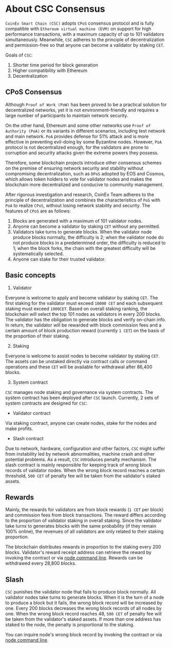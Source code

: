 # About CSC Consensus

`CoinEx Smart Chain (CSC)` adopts `CPoS` consensus protocol and is fully compatible with `Ethereum virtual machine (EVM)` on support for high performance transactions, with a maximum capacity of up to 101 validators simultaneously. Meanwhile, `CSC` adheres to the principle of decentralization and permission-free so that anyone can become a validator by staking `CET`.

Goals of `CSC`:
1. Shorter time period for block generation 
2. Higher compatibility with Ethereum
3. Decentralization

## CPoS Consensus

Although `Proof of Work (PoW)` has been proved to be a practical solution for decentralized networks, yet it is not environment-friendly and requires a large number of participants to maintain network security.

On the other hand, Ethereum and some other networks use `Proof of Authority (PoA)` or its variants in different scenarios, including test network and main network. `PoA` provides defense for 51% attack and is more effective in preventing evil-doing by some Byzantine nodes. However, `PoA` protocol is not decentralized enough, for the validators are prone to corruption and security attacks given the extreme powers they possess. 

Therefore, some blockchain projects introduce other consensus schemes on the premise of ensuring network security and stability without compromising decentralization, such as `DPoS` adopted by EOS and Cosmos, which allows token holders to vote for validator nodes and makes the blockchain more decentralized and conducive to community management.

After rigorous investigation and research, CoinEx Team adheres to the principle of decentralization and combines the characteristics of `PoS` with `PoA` to realize `CPoS`, without losing network stability and security. The features of `CPoS` are as follows:

1. Blocks are generated with a maximum of 101 validator nodes.
2. Anyone can become a validator by staking `CET` without any permitted.
3. Validators take turns to generate blocks. When the validator node produce blocks normally, the difficulty is 2; when the validator node do not produce blocks in a predetermined order, the difficulty is reduced to 1; when the block forks, the chain with the greatest difficulty will be systematically selected.
4. Anyone can stake for their trusted validator.

## Basic concepts

1. Validator

Everyone is welcome to apply and become validator by staking `CET`. The first staking for the validator must exceed `10000 CET` and each subsequent staking must exceed `1000CET`. Based on overall staking ranking, the blockchain will select the top 101 nodes as validators in every 200 blocks. The validator has the obligation to generate blocks and verify on-chain info. In return, the validator will be rewarded with block commission fees and a certain amount of block production reward (currently `1 CET`) on the basis of the proportion of their staking.

2. Staking

Everyone is welcome to assist nodes to become validator by staking `CET`. The assets can be unstaked directly via contract calls or command operations and these `CET` will be available for withdrawal after 86,400 blocks.

3. System contract

`CSC` manages node staking and governance via system contracts. The system contract has been deployed after `CSC` launch. Currently, 2 sets of system contracts are designed for `CSC`:

* Validator contract

Via staking contract, anyone can create nodes, stake for the nodes and make profits.

* Slash contract

Due to network, hardware, configuration and other factors, `CSC` might suffer from instability led by network abnormalities, machine crash and other potential problems. As a result, `CSC` introduces penalty mechanism. The slash contract is mainly responsible for keeping track of wrong block records of validator nodes. When the wrong block record reaches a certain threshold, `500 CET` of penalty fee will be taken from the validator's staked assets.

## Rewards

Mainly, the rewards for validators are from block rewards (`1 CET` per block) and commission fees from block transactions. The reward differs according to the proportion of validator staking in overall staking. Since the validator take turns to generates blocks with the same probability (if they remain 100% online), the revenues of all validators are only related to their staking proportion.

The blockchain distributes rewards in proportion to the staking every 200 blocks. Validator's reward receipt address can retrieve the reward by invoking the contract or via [node command line](/validator_cli.md). Rewards can be withdrawed every 28,800 blocks.

## Slash
`CSC` punishes the validator node that fails to produce block normally. All validator nodes take turns to generate blocks. When it is the turn of a node to produce a block but it fails, the wrong block record will be increased by one. Every 200 blocks decreases the wrong block records of all nodes by one. When the wrong block record reaches 48, `500 CET` of penalty fee will be taken from the validator's staked assets. If more than one address has staked to the node, the penalty is proportional to the staking.

You can inquire node's wrong block record by invoking the contract or via [node command line](/validator_cli.md). 
